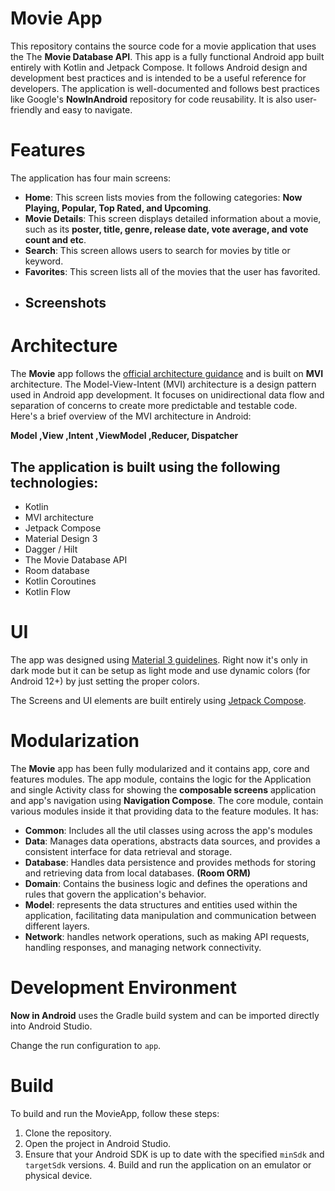 # Movie App

This repository contains the source code for a movie application that uses the The **Movie Database API**. This app is a fully functional Android app built entirely with Kotlin and Jetpack Compose. It follows Android design and development best practices and is intended to be a useful reference for developers. The application is well-documented and follows best practices like Google's **NowInAndroid** repository for code reusability. It is also user-friendly and easy to navigate.

# Features
The application has four main screens:

-   **Home**: This screen lists movies from the following categories: **Now Playing, Popular, Top Rated, and Upcoming**.
-   **Movie Details**: This screen displays detailed information about a movie, such as its **poster, title, genre, release date, vote average, and vote count and etc**.
-   **Search**: This screen allows users to search for movies by title or keyword.
-   **Favorites**: This screen lists all of the movies that the user has favorited.
- ## Screenshots


# Architecture
The **Movie** app follows the [official architecture guidance](https://developer.android.com/topic/architecture) and is built on **MVI** architecture. The Model-View-Intent (MVI) architecture is a design pattern used in Android app development. It focuses on unidirectional data flow and separation of concerns to create more predictable and testable code. Here's a brief overview of the MVI architecture in Android:

**Model ,View ,Intent ,ViewModel ,Reducer, Dispatcher**

## The application is built using the following technologies:
-   Kotlin
-   MVI architecture
-   Jetpack Compose
-   Material Design 3
-   Dagger / Hilt
-   The Movie Database API
-   Room database
-   Kotlin Coroutines
-   Kotlin Flow

# UI
The app was designed using  [Material 3 guidelines](https://m3.material.io/). Right now it's only in dark mode but it can be setup as light mode and use dynamic colors (for Android 12+) by just setting the proper colors.

The Screens and UI elements are built entirely using  [Jetpack Compose](https://developer.android.com/jetpack/compose).

# Modularization
The  **Movie**  app has been fully modularized and it contains app, core and features modules.
The app module, contains the logic for the Application and single Activity class for showing the **composable screens** application and app's navigation using **Navigation Compose**.
The core module, contain various modules inside it that providing data to the feature modules. It has:

- **Common**: Includes all the util classes using across the app's modules
- **Data**: Manages data operations, abstracts data sources, and provides a consistent interface for data retrieval and storage.
- **Database**: Handles data persistence and provides methods for storing and retrieving data from local databases. **(Room ORM)**
- **Domain**: Contains the business logic and defines the operations and rules that govern the application's behavior.
- **Model**: represents the data structures and entities used within the application, facilitating data manipulation and communication between different layers.
- **Network**: handles network operations, such as making API requests, handling responses, and managing network connectivity.


# Development Environment
**Now in Android**  uses the Gradle build system and can be imported directly into Android Studio.

Change the run configuration to  `app`.

# Build
To build and run the MovieApp, follow these steps:
1. Clone the repository.
2. Open the project in Android Studio.
3.  Ensure that your Android SDK is up to  date  with the specified `minSdk` and `targetSdk` versions. 4. Build and run the application on an emulator or physical device.